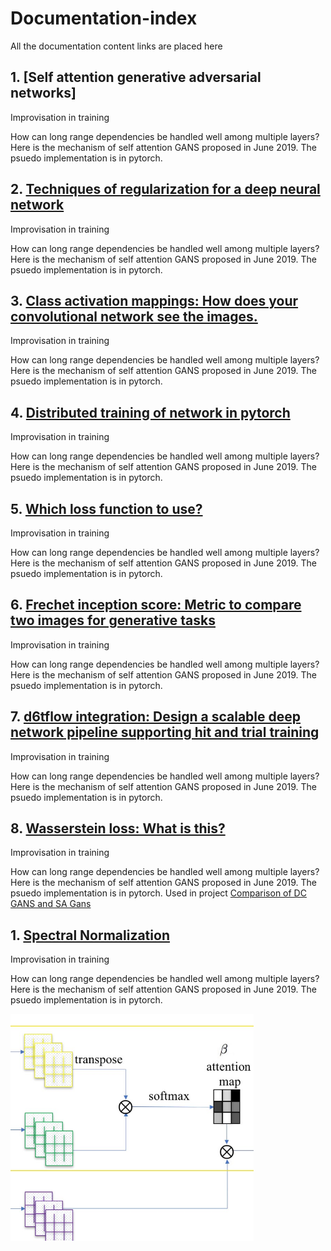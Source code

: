 # Documentation-index
All the documentation content links are placed here
## 1. [Self attention generative adversarial networks]
Improvisation in training

How can long range dependencies be handled well among multiple layers? Here is the mechanism of self attention GANS proposed in June 2019.
The psuedo implementation is in pytorch.

## 2. [Techniques of regularization for a deep neural network]()
Improvisation in training

How can long range dependencies be handled well among multiple layers? Here is the mechanism of self attention GANS proposed in June 2019.
The psuedo implementation is in pytorch.

## 3. [Class activation mappings: How does your convolutional network see the images.]()
Improvisation in training

How can long range dependencies be handled well among multiple layers? Here is the mechanism of self attention GANS proposed in June 2019.
The psuedo implementation is in pytorch.

## 4. [Distributed training of network in pytorch]()
Improvisation in training

How can long range dependencies be handled well among multiple layers? Here is the mechanism of self attention GANS proposed in June 2019.
The psuedo implementation is in pytorch.

## 5. [Which loss function to use?]()
Improvisation in training

How can long range dependencies be handled well among multiple layers? Here is the mechanism of self attention GANS proposed in June 2019.
The psuedo implementation is in pytorch.

## 6. [Frechet inception score: Metric to compare two images for generative tasks]()
Improvisation in training

How can long range dependencies be handled well among multiple layers? Here is the mechanism of self attention GANS proposed in June 2019.
The psuedo implementation is in pytorch.

## 7. [d6tflow integration: Design a scalable deep network pipeline supporting hit and trial training]()
Improvisation in training

How can long range dependencies be handled well among multiple layers? Here is the mechanism of self attention GANS proposed in June 2019.
The psuedo implementation is in pytorch.

## 8. [Wasserstein loss: What is this?]()
Improvisation in training

How can long range dependencies be handled well among multiple layers? Here is the mechanism of self attention GANS proposed in June 2019.
The psuedo implementation is in pytorch.
Used in project [Comparison of DC GANS and SA Gans]()

## 1. [Spectral Normalization]()
Improvisation in training

How can long range dependencies be handled well among multiple layers? Here is the mechanism of self attention GANS proposed in June 2019.
The psuedo implementation is in pytorch.

![SA gan](https://github.com/MicroprocessorX069/Documentation-index/blob/master/image%20res/sagan%20thumbnail.PNG)
